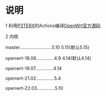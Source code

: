 # 说明
1 利用[P3TERX](https://github.com/P3TERX/Actions-OpenWrt)的Actions编译[OpenWrt官方源码](https://github.com/openwrt/openwrt)

2 内核

master.........................5.10 5.15(默认5.15)

openwrt-18.06..............4.9 4.14(默认4.14)

openwrt-19.07..............4.14

openwrt-21.02..............5.4

openwrt-22.03..............5.10
